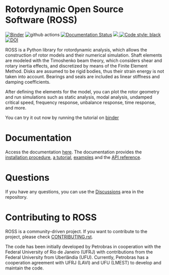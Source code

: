 # Rotordynamic Open Source Software (ROSS)
[![Binder](https://mybinder.org/badge_logo.svg)](https://mybinder.org/v2/gh/ross-rotordynamics/ross/1.4.0?filepath=%2Fdocs%2Ftutorials)
![github actions](https://github.com/ross-rotordynamics/ross/workflows/Tests/badge.svg)
[![Documentation Status](https://readthedocs.org/projects/ross/badge/?version=latest)](https://ross.readthedocs.io/en/latest/?badge=latest)
<a href="https://codecov.io/gh/ross-rotordynamics/ross">
<img src="https://codecov.io/gh/ross-rotordynamics/ross/branch/master/graph/badge.svg">
</a>
[![Code style: black](https://img.shields.io/badge/code%20style-black-000000.svg)](https://github.com/ambv/black)
[![DOI](https://joss.theoj.org/papers/10.21105/joss.02120/status.svg)](https://doi.org/10.21105/joss.02120)

ROSS is a Python library for rotordynamic analysis, which allows the construction of rotor models and their numerical
simulation. Shaft elements are modeled with the Timoshenko beam theory, which considers shear and rotary inertia
effects, and discretized by means of the Finite Element Method. Disks are assumed to be rigid bodies, thus their strain
energy is not taken into account. Bearings and seals are included as linear stiffness and damping coefficients.

After defining the elements for the model, you can plot the rotor geometry and run simulations such as static analysis,
modal analysis, undamped critical speed, frequency response, unbalance response, time response, and more.

You can try it out now by running the tutorial on [binder](https://mybinder.org/v2/gh/ross-rotordynamics/ross/1.1.0?filepath=%2Fdocs%2Ftutorials)

# Documentation 
Access the documentation [here](https://ross.readthedocs.io/en/latest/index.html).
The documentation provides the [installation procedure](https://ross.readthedocs.io/en/latest/getting_started/installation.html), 
[a tutorial](https://ross.readthedocs.io/en/latest/tutorials/tutorial_part_1.html), 
[examples](https://ross.readthedocs.io/en/latest/discussions/discussions.html) and the 
[API reference](https://ross.readthedocs.io/en/latest/references/api.html).

# Questions
If you have any questions, you can use the [Discussions](https://github.com/ross-rotordynamics/ross/discussions) area in the repository.

# Contributing to ROSS
ROSS is a community-driven project. If you want to contribute to the project, please
check [CONTRIBUTING.rst](https://github.com/ross-rotordynamics/ross/blob/master/CONTRIBUTING.rst). 

The code has been initially developed by Petrobras in cooperation with the Federal University of Rio de Janeiro (UFRJ)
with contributions from the Federal University from Uberlândia (UFU).
Currently, Petrobras has a cooperation agreement with UFRJ (LAVI) and UFU (LMEST) to develop and maintain the code.

